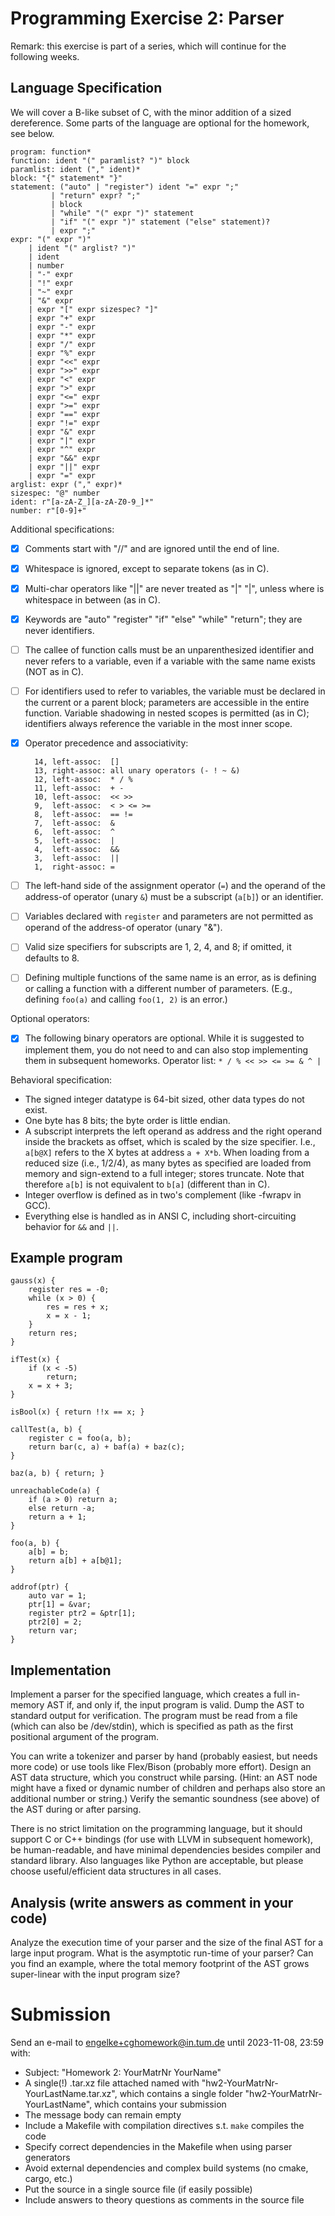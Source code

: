 # Programming Exercise 2: Parser

Remark: this exercise is part of a series, which will continue for the following weeks.

## Language Specification

We will cover a B-like subset of C, with the minor addition of a sized dereference. Some parts of the language are optional for the homework, see below.

    program: function*
    function: ident "(" paramlist? ")" block
    paramlist: ident ("," ident)*
    block: "{" statement* "}"
    statement: ("auto" | "register") ident "=" expr ";"
             | "return" expr? ";"
             | block
             | "while" "(" expr ")" statement
             | "if" "(" expr ")" statement ("else" statement)?
             | expr ";"
    expr: "(" expr ")"
        | ident "(" arglist? ")"
        | ident
        | number
        | "-" expr
        | "!" expr
        | "~" expr
        | "&" expr
        | expr "[" expr sizespec? "]"
        | expr "+" expr
        | expr "-" expr
        | expr "*" expr
        | expr "/" expr
        | expr "%" expr
        | expr "<<" expr
        | expr ">>" expr
        | expr "<" expr
        | expr ">" expr
        | expr "<=" expr
        | expr ">=" expr
        | expr "==" expr
        | expr "!=" expr
        | expr "&" expr
        | expr "|" expr
        | expr "^" expr
        | expr "&&" expr
        | expr "||" expr
        | expr "=" expr
    arglist: expr ("," expr)*
    sizespec: "@" number
    ident: r"[a-zA-Z_][a-zA-Z0-9_]*"
    number: r"[0-9]+"


Additional specifications:

- [x] Comments start with "//" and are ignored until the end of line.
- [x] Whitespace is ignored, except to separate tokens (as in C).
- [x] Multi-char operators like "||" are never treated as "|" "|", unless where is whitespace in between (as in C).
- [x] Keywords are "auto" "register" "if" "else" "while" "return"; they are never identifiers.
- [ ] The callee of function calls must be an unparenthesized identifier and never refers to a variable, even if a variable with the same name exists (NOT as in C).
- [ ] For identifiers used to refer to variables, the variable must be declared in the current or a parent block; parameters are accessible in the entire function. Variable shadowing in nested scopes is permitted (as in C); identifiers always reference the variable in the most inner scope.
- [x] Operator precedence and associativity:

        14, left-assoc:  []
        13, right-assoc: all unary operators (- ! ~ &)
        12, left-assoc:  * / %
        11, left-assoc:  + -
        10, left-assoc:  << >>
        9,  left-assoc:  < > <= >=
        8,  left-assoc:  == !=
        7,  left-assoc:  &
        6,  left-assoc:  ^
        5,  left-assoc:  |
        4,  left-assoc:  &&
        3,  left-assoc:  ||
        1,  right-assoc: =

- [ ] The left-hand side of the assignment operator (`=`) and the operand of the address-of operator (unary `&`) must be a subscript (`a[b]`) or an identifier.
- [ ] Variables declared with `register` and parameters are not permitted as operand of the address-of operator (unary "&").
- [ ] Valid size specifiers for subscripts are 1, 2, 4, and 8; if omitted, it defaults to 8.
- [ ] Defining multiple functions of the same name is an error, as is defining or calling a function with a different number of parameters. (E.g., defining `foo(a)` and calling `foo(1, 2)` is an error.)

Optional operators:
- [x] The following binary operators are optional. While it is suggested to implement them, you do not need to and can also stop implementing them in subsequent homeworks. Operator list: `* / % << >> <= >= & ^ |`

Behavioral specification:

- The signed integer datatype is 64-bit sized, other data types do not exist.
- One byte has 8 bits; the byte order is little endian.
- A subscript interprets the left operand as address and the right operand inside the brackets as offset, which is scaled by the size specifier. I.e., `a[b@X]` refers to the X bytes at address `a + X*b`. When loading from a reduced size (i.e., 1/2/4), as many bytes as specified are loaded from memory and sign-extend to a full integer; stores truncate. Note that therefore `a[b]` is not equivalent to `b[a]` (different than in C).
- Integer overflow is defined as in two's complement (like -fwrapv in GCC).
- Everything else is handled as in ANSI C, including short-circuiting behavior for `&&` and `||`.


## Example program

    gauss(x) {
        register res = -0;
        while (x > 0) {
            res = res + x;
            x = x - 1;
        }
        return res;
    }

    ifTest(x) {
        if (x < -5)
            return;
        x = x + 3;
    }

    isBool(x) { return !!x == x; }

    callTest(a, b) {
        register c = foo(a, b);
        return bar(c, a) + baf(a) + baz(c);
    }

    baz(a, b) { return; }

    unreachableCode(a) {
        if (a > 0) return a;
        else return -a;
        return a + 1;
    }

    foo(a, b) {
        a[b] = b;
        return a[b] + a[b@1];
    }

    addrof(ptr) {
        auto var = 1;
        ptr[1] = &var;
        register ptr2 = &ptr[1];
        ptr2[0] = 2;
        return var;
    }


## Implementation

Implement a parser for the specified language, which creates a full in-memory AST if, and only if, the input program is valid. Dump the AST to standard output for verification. The program must be read from a file (which can also be /dev/stdin), which is specified as path as the first positional argument of the program.

You can write a tokenizer and parser by hand (probably easiest, but needs more code) or use tools like Flex/Bison (probably more effort). Design an AST data structure, which you construct while parsing. (Hint: an AST node might have a fixed or dynamic number of children and perhaps also store an additional number or string.) Verify the semantic soundness (see above) of the AST during or after parsing.

There is no strict limitation on the programming language, but it should support C or C++ bindings (for use with LLVM in subsequent homework), be human-readable, and have minimal dependencies besides compiler and standard library. Also languages like Python are acceptable, but please choose useful/efficient data structures in all cases.


## Analysis (write answers as comment in your code)

Analyze the execution time of your parser and the size of the final AST for a large input program. What is the asymptotic run-time of your parser? Can you find an example, where the total memory footprint of the AST grows super-linear with the input program size?


# Submission

Send an e-mail to engelke+cghomework@in.tum.de until 2023-11-08, 23:59 with:

- Subject: "Homework 2: YourMatrNr YourName"
- A single(!) .tar.xz file attached named with "hw2-YourMatrNr-YourLastName.tar.xz", which contains a single folder "hw2-YourMatrNr-YourLastName", which contains your submission
- The message body can remain empty
- Include a Makefile with compilation directives s.t. `make` compiles the code
- Specify correct dependencies in the Makefile when using parser generators
- Avoid external dependencies and complex build systems (no cmake, cargo, etc.)
- Put the source in a single source file (if easily possible)
- Include answers to theory questions as comments in the source file
